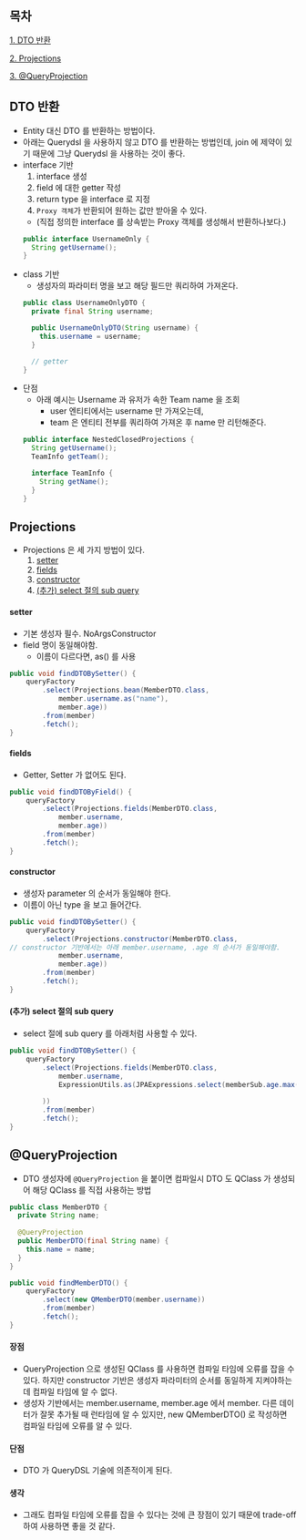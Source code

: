 ## 목차
[1. DTO 반환](#DTO-반환)

[2. Projections](#Projections)

[3. @QueryProjection](#@QueryProjection)

## DTO 반환
* Entity 대신 DTO 를 반환하는 방법이다.
* 아래는 Querydsl 을 사용하지 않고 DTO 를 반환하는 방법인데, join 에 제약이 있기 때문에 그냥 Querydsl 을 사용하는 것이 좋다.
* interface 기반
  1. interface 생성
  2. field 에 대한 getter 작성
  3. return type 을 interface 로 지정
  4. `Proxy 객체`가 반환되어 원하는 값만 받아올 수 있다.
    * (직접 정의한 interface 를 상속받는 Proxy 객체를 생성해서 반환하나보다.)
  ```java
  public interface UsernameOnly {
    String getUsername();
  }
  ```
* class 기반
  * 생성자의 파라미터 명을 보고 해당 필드만 쿼리하여 가져온다.
  ```java
  public class UsernameOnlyDTO {
    private final String username;

    public UsernameOnlyDTO(String username) {
      this.username = username;
    }

    // getter
  }
  ```
* 단점
  * 아래 예시는 Username 과 유저가 속한 Team name 을 조회
    * user 엔티티에서는 username 만 가져오는데,
    * team 은 엔티티 전부를 쿼리하여 가져온 후 name 만 리턴해준다.
  ```java
  public interface NestedClosedProjections {
    String getUsername();
    TeamInfo getTeam();

    interface TeamInfo {
      String getName();
    }
  }
  ```

## Projections
* Projections 은 세 가지 방법이 있다.
  1. [setter](#setter)
  2. [fields](#fields)
  3. [constructor](#constructor)
  4. [(추가) select 절의 sub query](#(추가)-select-절의-sub-query)

#### setter
* 기본 생성자 필수. NoArgsConstructor
* field 명이 동일해야함.
  * 이름이 다르다면, as() 를 사용

```java
public void findDTOBySetter() {
	queryFactory
		.select(Projections.bean(MemberDTO.class,
			member.username.as("name"),
			member.age))
		.from(member)
		.fetch();
}
```

#### fields
* Getter, Setter 가 없어도 된다.
```java
public void findDTOByField() {
	queryFactory
		.select(Projections.fields(MemberDTO.class,
			member.username,
			member.age))
		.from(member)
		.fetch();
}
```

#### constructor
* 생성자 parameter 의 순서가 동일해야 한다.
* 이름이 아닌 type 을 보고 들어간다.
```java
public void findDTOBySetter() {
	queryFactory
		.select(Projections.constructor(MemberDTO.class,
// constructor 기반에서는 아래 member.username, .age 의 순서가 동일해야함.
			member.username,
			member.age))
		.from(member)
		.fetch();
}
```

#### (추가) select 절의 sub query
* select 절에 sub query 를 아래처럼 사용할 수 있다.
```java
public void findDTOBySetter() {
	queryFactory
		.select(Projections.fields(MemberDTO.class,
			member.username,
			ExpressionUtils.as(JPAExpressions.select(memberSub.age.max())
																			 .from(memberSub), "age")
		))
		.from(member)
		.fetch();
}
```

## @QueryProjection
* DTO 생성자에 `@QueryProjection` 을 붙이면 컴파일시 DTO 도 QClass 가 생성되어 해당 QClass 를 직접 사용하는 방법
```java
public class MemberDTO {
  private String name;
  
  @QueryProjection
  public MemberDTO(final String name) {
    this.name = name;
  }
}
```
```java
public void findMemberDTO() {
	queryFactory
		.select(new QMemberDTO(member.username))
		.from(member)
		.fetch();
}
```
#### 장점
* QueryProjection 으로 생성된 QClass 를 사용하면 컴파일 타임에 오류를 잡을 수 있다. 하지만 constructor 기반은 생성자 파라미터의 순서를 동일하게 지켜야하는데 컴파일 타임에 알 수 없다.
* 생성자 기반에서는 member.username, member.age 에서 member. 다른 데이터가 잘못 추가될 때 런타임에 알 수 있지만, new QMemberDTO() 로 작성하면 컴파일 타임에 오류를 알 수 있다.

#### 단점
* DTO 가 QueryDSL 기술에 의존적이게 된다.

#### 생각
* 그래도 컴파일 타임에 오류를 잡을 수 있다는 것에 큰 장점이 있기 때문에 trade-off 하여 사용하면 좋을 것 같다.
